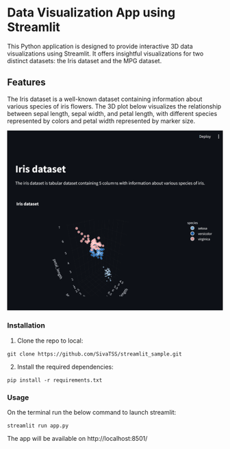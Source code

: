 # Data Visualization App using Streamlit

This Python application is designed to provide interactive 3D data visualizations using Streamlit. It offers insightful visualizations for two distinct datasets: the Iris dataset and the MPG dataset.

## Features
The Iris dataset is a well-known dataset containing information about various species of iris flowers. The 3D plot below visualizes the relationship between sepal length, sepal width, and petal length, with different species represented by colors and petal width represented by marker size.

![Iris 3D Plot](images/layout.png)

### Installation
1. Clone the repo to local:
```shell
git clone https://github.com/SivaTSS/streamlit_sample.git
```
2. Install the required dependencies:
```shell
pip install -r requirements.txt
```

### Usage
On the terminal run the below command to launch streamlit:
```shell
streamlit run app.py
```

The app will be available on http://localhost:8501/